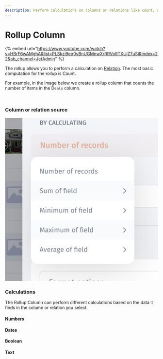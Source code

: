 ```yaml
---
description: Perform calculations on columns or relations like count, average, and sum.
---
```


# Rollup Column

{% embed url="https://www.youtube.com/watch?v=HBrF6wAMghA&list=PLSkzi9eq0vBnUGMnwXrRRVo9TXUjZ7uSj&index=22&ab_channel=JetAdmin" %}

The rollup allows you to perform a calculation on [Relation](../../computed-columns/relations.md). The most basic computation for the rollup is Count.

For example, in the image below we create a rollup column that counts the number of items in the D`eals` column.

<figure><img src="../../../.gitbook/assets/rollup.gif" alt=""><figcaption></figcaption></figure>

### Column or relation source <a href="#column-or-relation-source" id="column-or-relation-source"></a>

![](<../../../.gitbook/assets/image (3) (2) (2).png>)

### Calculations <a href="#calculations" id="calculations"></a>

The Rollup Column can perform different calculations based on the data it finds in the column or relation you select.

#### Numbers <a href="#numbers" id="numbers"></a>

#### Dates <a href="#dates" id="dates"></a>

#### Boolean <a href="#boolean" id="boolean"></a>

#### Text <a href="#text" id="text"></a>
